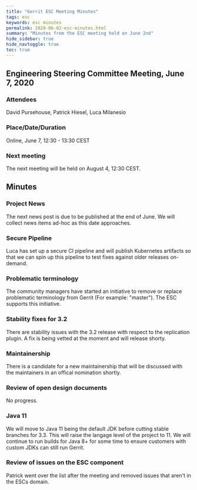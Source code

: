 ```yaml
---
title: "Gerrit ESC Meeting Minutes"
tags: esc
keywords: esc minutes
permalink: 2020-06-02-esc-minutes.html
summary: "Minutes from the ESC meeting held on June 2nd"
hide_sidebar: true
hide_navtoggle: true
toc: true
---
```


## Engineering Steering Committee Meeting, June 7, 2020

### Attendees

David Pursehouse, Patrick Hiesel, Luca Milanesio

### Place/Date/Duration

Online, June 7, 12:30 - 13:30 CEST

### Next meeting

The next meeting will be held on August 4, 12:30 CEST.

## Minutes

### Project News

The next news post is due to be published at the end of June. We will
collect news items ad-hoc as this date approaches.

### Secure Pipeline

Luca has set up a secure CI pipeline and will publish Kubernetes artifacts
so that we can spin up this pipeline to test fixes against older releases
on-demand.

### Problematic terminology

The community managers have started an initiative to remove or replace
problematic terminology from Gerrit (For example: "master"). The ESC supports
this initiative.

### Stability fixes for 3.2

There are stability issues with the 3.2 release with respect to the replication
plugin. A fix is being vetted at the moment and will release shorty.

### Maintainership

There is a candidate for a new maintainership that will be discussed with the
maintainers in an offical nomination shortly.

### Review of open design documents

No progress.

### Java 11

We will move to Java 11 being the default JDK before cutting stable branches for 3.3.
This will raise the langage level of the project to 11. We will continue to run
builds for Java 8+ for some time to ensure customers with custom JDKs can still run
Gerrit. 

### Review of issues on the ESC component

Patrick went over the list after the meeting and removed issues that aren't in
the ESCs domain.
